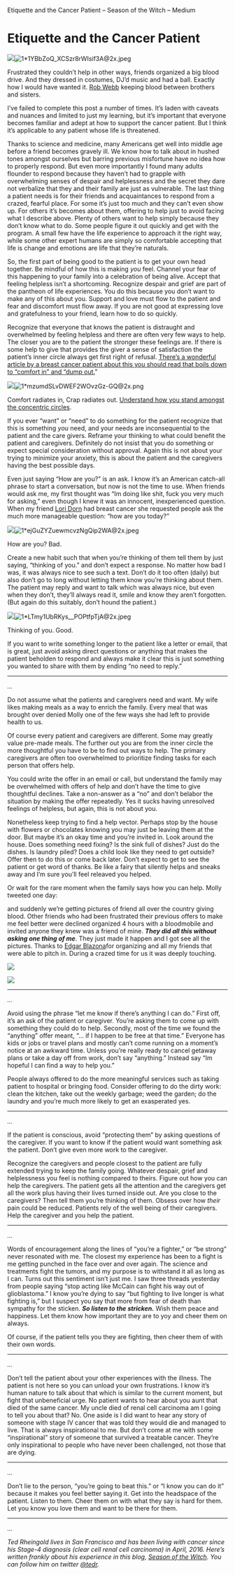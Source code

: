 Etiquette and the Cancer Patient – Season of the Witch – Medium

# Etiquette and the Cancer Patient

![](../_resources/0be86b27a95d954cc9bb1f840eabeb13.png)![1*1YBbZoQ_XCSzr8rWIsif3A@2x.jpeg](../_resources/232e95be96c1177665a2c738f55e4e53.jpg)

Frustrated they couldn’t help in other ways, friends organized a big blood drive. And they dressed in costumes, DJ’d music and had a ball. Exactly how I would have wanted it. [Rob Webb](https://medium.com/@RobbWebbb) keeping blood between brothers and sisters.

I’ve failed to complete this post a number of times. It’s laden with caveats and nuances and limited to just my learning, but it’s important that everyone becomes familiar and adept at how to support the cancer patient. But I think it’s applicable to any patient whose life is threatened.

Thanks to science and medicine, many Americans get well into middle age before a friend becomes gravely ill. We know how to talk about in hushed tones amongst ourselves but barring previous misfortune have no idea how to properly respond. But even more importantly I found many adults flounder to respond because they haven’t had to grapple with overwhelming senses of despair and helplessness and the secret they dare not verbalize that they and their family are just as vulnerable. The last thing a patient needs is for their friends and acquaintances to respond from a crazed, fearful place. For some it’s just too much and they can’t even show up. For others it’s becomes about them, offering to help just to avoid facing what I describe above. Plenty of others want to help simply because they don’t know what to do. Some people figure it out quickly and get with the program. A small few have the life experience to approach it the right way, while some other expert humans are simply so comfortable accepting that life is change and emotions are life that they’re naturals.

So, the first part of being good to the patient is to get your own head together. Be mindful of how this is making *you* feel. Channel your fear of this happening to your family into a celebration of being alive. Accept that feeling helpless isn’t a shortcoming. Recognize despair and grief are part of the pantheon of life experiences. You do this because you don’t want to make any of this about you. Support and love must flow to the patient and fear and discomfort must flow away. If you are not good at expressing love and gratefulness to your friend, learn how to do so quickly.

Recognize that everyone that knows the patient is distraught and overwhelmed by feeling helpless and there are often very few ways to help. The closer you are to the patient the stronger these feelings are. If there is some help to give that provides the giver a sense of satisfaction the patient’s inner circle always get first right of refusal. [There’s a wonderful article by a breast cancer patient about this you should read that boils down to “comfort in” and “dump out.](http://www.latimes.com/nation/la-oe-0407-silk-ring-theory-20130407-story.html#axzz2kF8iBw9U)”

![](../_resources/b40a29c8f1d79a0de1d68ffec3a66f24.png)![1*mzumdSLvDWEF2WOvzGz-GQ@2x.png](../_resources/8b18595167be41925a71947c40ede5e7.png)

Comfort radiates in, Crap radiates out. [Understand how you stand amongst the concentric circles](http://www.latimes.com/nation/la-oe-0407-silk-ring-theory-20130407-story.html#axzz2kF8iBw9U).

If you ever “want” or “need” to do something for the patient recognize that this is something *you* need, and your needs are inconsequential to the patient and the care givers. Reframe your thinking to what could benefit the patient and caregivers. Definitely do not insist that you do something or expect special consideration without approval. Again this is not about your trying to minimize your anxiety, this is about the patient and the caregivers having the best possible days.

Even just saying “How are you?” is an ask. I know it’s an American catch-all phrase to start a conversation, but now is not the time to use. When friends would ask me, my first thought was “Im doing like shit, fuck you very much for asking,” even though I knew it was an innocent, inexperienced question. When my friend [Lori Dorn](https://medium.com/u/22cb43057b99) had breast cancer she requested people ask the much more manageable question: “how are you today?”

![](../_resources/996b2971e3851eb25e64ada74d1a8357.png)![1*ejGuZYZuewmcvzNgQip2WA@2x.jpeg](../_resources/274a75270c329d755e5a266210cfc472.jpg)

How are you? Bad.

Create a new habit such that when you’re thinking of them tell them by just saying, “thinking of you.” and don’t expect a response. No matter how bad I was, it was always nice to see such a text. Don’t do it too often (daily) but also don’t go to long without letting them know you’re thinking about them. The patient may reply and want to talk which was always nice, but even when they don’t, they’ll always read it, smile and know they aren’t forgotten. (But again do this suitably, don’t hound the patient.)

![](:/757301160795a801e3a7608e47b1c8b4)![1*LTmy1UbRKys__POPtfpTjA@2x.jpeg](../_resources/fc686de0e2a6210c7b182ed119f5e5f5.jpg)

Thinking of you. Good.

If you want to write something longer to the patient like a letter or email, that is great, just avoid asking direct questions or anything that makes the patient beholden to respond and always make it clear this is just something you wanted to share with them by ending “no need to reply.”

* * *

*...*

Do not assume what the patients and caregivers need and want. My wife likes making meals as a way to enrich the family. Every meal that was brought over denied Molly one of the few ways she had left to provide health to us.

Of course every patient and caregivers are different. Some may greatly value pre-made meals. The further out you are from the inner circle the more thoughtful you have to be to find out ways to help. The primary caregivers are often too overwhelmed to prioritize finding tasks for each person that offers help.

You could write the offer in an email or call, but understand the family may be overwhelmed with offers of help and don’t have the time to give thoughtful declines. Take a non-answer as a “no” and don’t belabor the situation by making the offer repeatedly. Yes it sucks having unresolved feelings of helpless, but again, this is not about you.

Nonetheless keep trying to find a help vector. Perhaps stop by the house with flowers or chocolates knowing you may just be leaving them at the door. But maybe it’s an okay time and you’re invited in. Look around the house. Does something need fixing? Is the sink full of dishes? Just do the dishes. Is laundry piled? Does a child look like they need to get outside? Offer then to do this or come back later. Don’t expect to get to see the patient or get word of thanks. Be like a fairy that silently helps and sneaks away and I’m sure you’ll feel releaved you helped.

Or wait for the rare moment when the family says how you can help. Molly tweeted one day:

and suddenly we’re getting pictures of friend all over the country giving blood. Other friends who had been frustrated their previous offers to make me feel better were declined organized 4 hours with a bloodmobile and invited anyone they knew was a friend of mine. ***They did all this without asking one thing of me***. They just made it happen and I got see all the pictures. Thanks to [Edgar Blazona](https://medium.com/@EdgarBlazona)for organizing and all my friends that were able to pitch in. During a crazed time for us it was deeply touching.

![](../_resources/cf9eee0ce0972c3163329f893e966d43.png)

![](../_resources/c4459e02c65ed8a7aa6b78a2a934cc9c.png)

* * *

*...*

Avoid using the phrase “let me know if there’s anything I can do.” First off, it’s an ask of the patient or caregiver. You’re asking them to come up with something they could do to help. Secondly, most of the time we found the “anything” offer meant, “… if I happen to be free at that time.” Everyone has kids or jobs or travel plans and mostly can’t come running on a moment’s notice at an awkward time. Unless you’re really ready to cancel getaway plans or take a day off from work, don’t say “anything.” Instead say “Im hopeful I can find a way to help you.”

People always offered to do the more meaningful services such as taking patient to hospital or bringing food. Consider offering to do the dirty work: clean the kitchen, take out the weekly garbage; weed the garden; do the laundry and you’re much more likely to get an exasperated yes.

* * *

*...*

If the patient is conscious, avoid “protecting them” by asking questions of the caregiver. If you want to know if the patient would want something ask the patient. Don’t give even more work to the caregiver.

Recognize the caregivers and people closest to the patient are fully extended trying to keep the family going. Whatever despair, grief and helplessness you feel is nothing compared to theirs. Figure out how you can help the caregivers. The patient gets all the attention and the caregivers get all the work plus having their lives turned inside out. Are you close to the caregivers? Then tell them you’re thinking of them. Obsess over how *their* pain could be reduced. Patients rely of the well being of their caregivers. Help the caregiver and you help the patient.

* * *

*...*

Words of encouragement along the lines of “you’re a fighter,” or “be strong” never resonated with me. The closest my experience has been to a fight is me getting punched in the face over and over again. The science and treatments fight the tumors, and my purpose is to withstand it all as long as I can. Turns out this sentiment isn’t just me. I saw three threads yesterday from people saying “stop acting like McCain can fight his way out of glioblastoma.” I know you’re dying to say “but fighting to live longer is what fighting is,” but I suspect you say that more from fear of death than sympathy for the sticken. ***So listen to the stricken.*** Wish them peace and happiness. Let them know how important they are to yoy and cheer them on always.

Of course, if the patient tells you they are fighting, then cheer them of with their own words.

* * *

*...*

Don’t tell the patient about your other experiences with the illness. The patient is not here so you can unload your own frustrations. I know it’s human nature to talk about that which is similar to the current moment, but fight that unbeneficial urge. No patient wants to hear about you aunt that died of the same cancer. My uncle died of renal cell carcinoma am I going to tell you about that? No. One aside is I did want to hear any story of someone with stage IV cancer that was told they would die and managed to live. That is always inspirational to me. But don’t come at me with some “inspirational” story of someone that survived a treatable cancer. They’re only inspirational to people who have never been challenged, not those that are dying.

* * *

*...*

Don’t lie to the person, “you’re going to beat this.” or “I know you can do it” because it makes you feel better saying it. Get into the headspace of the patient. Listen to them. Cheer them on with what they say is hard for them. Let you know you love them and want to be there for them.

* * *

*...*

*Ted Rheingold lives in San Francisco and has been living with cancer since his Stage-4 diagnosis (clear cell renal cell carcinoma) in April, 2016. Here’s written frankly about his experience in this blog, *[*Season of the Witch*](https://medium.com/season-of-the-witch)*. You can follow him on twitter *[*@tedr*](http://twitter.com/tedr)*.*